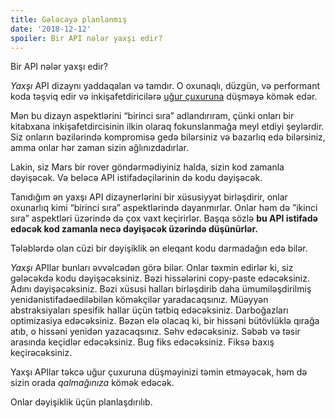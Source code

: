 ```yaml
---
title: Gələcəyə planlanmış
date: '2018-12-12'
spoiler: Bir API nələr yaxşı edir?
---
```


Bir API nələr yaxşı edir?

*Yaxşı* API dizaynı yaddaqalan və tamdır. O oxunaqlı, düzgün, və performant koda təşviq edir və inkişafetdiricilərə [uğur çuxuruna](https://blog.codinghorror.com/falling-into-the-pit-of-success/) düşməyə kömək edər.

Mən bu dizayn aspektlərini “birinci sıra” adlandırıram, çünki onları bir kitabxana inkişafetdircisinin ilkin olaraq fokunslanmağa meyl etdiyi şeylərdir. Siz onların bəzilərində kompromisə gedə bilərsiniz və bazarlıq edə bilərsiniz, amma onlar hər zaman sizin ağlınızdadırlar.

Lakin, siz Mars bir rover göndərmədiyiniz halda, sizin kod zamanla dəyişəcək. Və beləcə API istifadəçilərinin də kodu dəyişəcək.

Tanıdığım ən yaxşı API dizaynerlərini bir xüsusiyyət birləşdirir, onlar oxunarlıq kimi “birinci sıra” aspektlərində dayanmırlar. Onlar həm də ”ikinci sıra” aspektləri üzərində də çox vaxt keçirirlər. Başqa sözlə **bu API istifadə edəcək kod zamanla necə dəyişəcək üzərində düşünürlər.**

Tələblərdə olan cüzi bir dəyişiklik ən eleqant kodu darmadağın edə bilər.

*Yaxşı* APIlar bunları əvvəlcədən görə bilər. Onlar təxmin edirlər ki, siz gələcəkdə kodu dəyişəcəksiniz. Bəzi hissələrini copy-paste edəcəksiniz. Adını dəyişəcəksiniz. Bəzi xüsusi halları birləşdirib daha ümumiləşdirilmiş yenidənistifadəediləbilən köməkçilər yaradacaqsınız. Müəyyən abstraksiyaları spesifik hallar üçün tətbiq edəcəksiniz. Darboğazları optimizasiya edəcəksiniz. Bəzən elə olacaq ki, bir hissəni bütövlüklə qırağa atıb, o hissəni yenidən yazacaqsınız. Səhv edəcəksiniz. Səbəb və təsir arasında keçidlər edəcəksiniz. Bug fiks edəcəksiniz. Fiksə baxış keçirəcəksiniz.

Yaxşı APIlar təkcə uğur çuxuruna düşməyinizi təmin etməyəcək, həm də sizin orada *qalmağınıza* kömək edəcək.


Onlar dəyişiklik üçün planlaşdırılıb.

